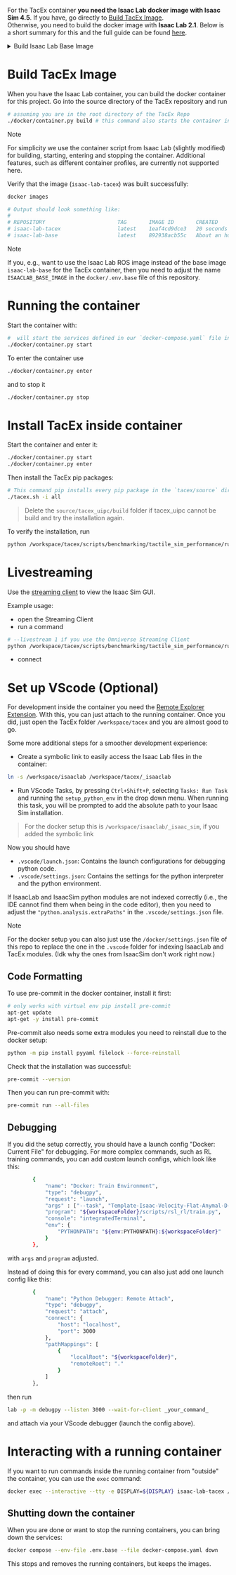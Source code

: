 For the TacEx container **you need the Isaac Lab docker image with Isaac Sim 4.5**. If you have, go directly to [Build TacEx Image](Docker-Container-Setup#build-tacex-image).\
Otherwise, you need to build the docker image with **Isaac Lab 2.1**.
Below is a short summary for this and the full guide can be found [here](https://isaac-sim.github.io/IsaacLab/main/source/deployment/docker.html#docker-guide).

<details><summary> Build Isaac Lab Base Image</summary>

> [!note] Prerequisites
>
> You need the Nvidia drivers, Docker and the Nvidia Container Toolkit installed (see [container setup](https://docs.isaacsim.omniverse.nvidia.com/latest/installation/install_container.html#container-setup))
>
> - Helpful for Driver Installation on Linux: [Driver Installation Linux](https://docs.omniverse.nvidia.com/dev-guide/latest/linux-troubleshooting.html#q1-how-to-install-a-driver)
>
> For downloading the Isaac Sim container, you need to setup your Nvidia API key:
>
> - Install the ngc client https://org.ngc.nvidia.com/setup/installers/cli (for the config just press enter twice. i.e. use the default config)
> - For setting up the API key: [api key setup](https://org.ngc.nvidia.com/setup/api-key) ![image](https://github.com/user-attachments/assets/f773bcc2-fed0-4266-9fb2-10e23b9f874f)

You need to have the Isaac Lab repo cloned:
```bash
git clone https://github.com/isaac-sim/IsaacLab
cd IsaacLab
# use Isaac Lab version 2.1
git checkout 90b79bb2d44feb8d833f260f2bf37da3487180ba
```

Then you can build the base image via:
```bash
# call this inside the root directory of Isaac Lab repo
./docker/container.py start
```

Once you have built the base Isaac Lab image, you can check it exists via:

```bash
docker images

# Output should look like this:
#
# REPOSITORY                       TAG       IMAGE ID       CREATED          SIZE
# isaac-lab-base                   latest    28be62af627e   32 minutes ago   16.9GB
```
</details>

# Build TacEx Image
When you have the Isaac Lab container, you can build the docker container for this project.
Go into the source directory of the TacEx repository and run
```bash
# assuming you are in the root directory of the TacEx Repo
./docker/container.py build # this command also starts the container in the background
```

> [!note]
>
> For simplicity we use the container script from Isaac Lab (slightly modified) for building, starting, entering and stopping the container. Additional features, such as different container profiles, are currently not supported here.

Verify that the image (`isaac-lab-tacex`) was built successfully:

```bash
docker images

# Output should look something like:
#
# REPOSITORY                       TAG       IMAGE ID       CREATED             SIZE
# isaac-lab-tacex                  latest    1eaf4cd9dce3   20 seconds ago      22.6GB
# isaac-lab-base                   latest    892938acb55c   About an hour ago   16.9GB
```

> [!note]
>
> If you, e.g., want to use the Isaac Lab ROS image instead of the base image `isaac-lab-base` for the TacEx container, then you need to adjust the name `ISAACLAB_BASE_IMAGE` in the `docker/.env.base` file of this repository.

# Running the container

Start the container with:

```bash
#  will start the services defined in our `docker-compose.yaml` file in detached mode.
./docker/container.py start
```
To enter the container use

```bash
./docker/container.py enter
```

and to stop it

```bash
./docker/container.py stop
```

<!---
> [!tip]
>
> The container script can be found in `./docker/container.py`. Just setup an alias in your `~/.bashrc` file for conveniently calling it. For example via `alias tacex="/path_to_repo/docker/container.py"`.-->

# Install TacEx inside container

Start the container and enter it:
```bash
./docker/container.py start
./docker/container.py enter
```
Then install the TacEx pip packages:
```bash
# This command pip installs every pip package in the `tacex/source` directory.
./tacex.sh -i all
```
> Delete the `source/tacex_uipc/build` folder if tacex_uipc cannot be build and try the installation again.

To verify the installation, run
```bash
python /workspace/tacex/scripts/benchmarking/tactile_sim_performance/run_ball_rolling_experiment.py --num_envs 1 --debug_vis --env uipc
```

# Livestreaming

Use the [streaming client](https://docs.isaacsim.omniverse.nvidia.com/4.5.0/installation/download.html#isaac-sim-latest-release) to view the Isaac Sim GUI.

Example usage:
- open the Streaming Client
- run a command
```bash
# --livestream 1 if you use the Omniverse Streaming Client
python /workspace/tacex/scripts/benchmarking/tactile_sim_performance/run_ball_rolling_experiment.py --livestream 2
```
- connect


# Set up VScode (Optional)

For development inside the container you need the [Remote Explorer Extension](https://marketplace.visualstudio.com/items?itemName=ms-vscode.remote-explorer). With this, you can just attach to the running container. Once you did, just open the TacEx folder `/workspace/tacex` and you are almost good to go.

<!--- make sure that env variables `${ISAACLAB_PATH}` and `ISAACLAB_EXTENSION_TEMPLATE_PATH` are set properly.
This is done automatically in the docker setup. You can set it manually like this:
```bash
export ISAACLAB_PATH="/path_to/isaaclab"
export ISAACLAB_EXTENSION_TEMPLATE_PATH="/path_to/tacex"
```-->

Some more additional steps for a smoother development experience:

- Create a symbolic link to easily access the Isaac Lab files in the container:

```bash
ln -s /workspace/isaaclab /workspace/tacex/_isaaclab
```

- Run VScode Tasks, by pressing `Ctrl+Shift+P`, selecting `Tasks: Run Task` and running the `setup_python_env` in the drop down menu. When running this task, you will be prompted to add the absolute path to your Isaac Sim installation.

> For the docker setup this is `/workspace/isaaclab/_isaac_sim`, if you added the symbolic link

Now you should have

- `.vscode/launch.json`: Contains the launch configurations for debugging python code.
- `.vscode/settings.json`: Contains the settings for the python interpreter and the python environment.

If IsaacLab and IsaacSim python modules are not indexed correctly (i.e., the IDE cannot find them when being in the code editor), then you need to adjust the `"python.analysis.extraPaths"` in the `.vscode/settings.json` file.

> [!note]
>
> For the docker setup you can also just use the `/docker/settings.json` file of this repo to replace the one in the `.vscode` folder for indexing IsaacLab and TacEx modules. (Idk why the ones from IsaacSim don't work right now.)

## Code Formatting

To use pre-commit in the docker container, install it first:

```bash
# only works with virtual env pip install pre-commit
apt-get update
apt-get -y install pre-commit
```

Pre-commit also needs some extra modules you need to reinstall due to the docker setup:

```bash
python -m pip install pyyaml filelock --force-reinstall
```

Check that the installation was successful:

```bash
pre-commit --version
```

Then you can run pre-commit with:

```bash
pre-commit run --all-files
```

## Debugging

If you did the setup correctly, you should have a launch config "Docker: Current File" for debugging.
For more complex commands, such as RL training commands, you can add custom launch configs, which look like this:

```bash
        {
            "name": "Docker: Train Environment",
            "type": "debugpy",
            "request": "launch",
            "args" : ["--task", "Template-Isaac-Velocity-Flat-Anymal-D-v0", "--num_envs", "4096", "--headless"],
            "program": "${workspaceFolder}/scripts/rsl_rl/train.py",
            "console": "integratedTerminal",
            "env": {
                "PYTHONPATH": "${env:PYTHONPATH}:${workspaceFolder}"
            }
        },
```

with `args` and `program` adjusted.

Instead of doing this for every command, you can also just add one launch config like this:

```bash
        {
            "name": "Python Debugger: Remote Attach",
            "type": "debugpy",
            "request": "attach",
            "connect": {
                "host": "localhost",
                "port": 3000
            },
            "pathMappings": [
                {
                    "localRoot": "${workspaceFolder}",
                    "remoteRoot": "."
                }
            ]
        },
```

then run

```bash
lab -p -m debugpy --listen 3000 --wait-for-client _your_command_
```

and attach via your VScode debugger (launch the config above).

# Interacting with a running container

If you want to run commands inside the running container from "outside" the container, you can use the `exec` command:

```bash
docker exec --interactive --tty -e DISPLAY=${DISPLAY} isaac-lab-tacex /bin/bash
```

## Shutting down the container

When you are done or want to stop the running containers, you can bring down the services:

```bash
docker compose --env-file .env.base --file docker-compose.yaml down
```

This stops and removes the running containers, but keeps the images.
